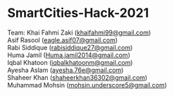 # SmartCities-Hack-2021



Team: 
Khai Fahmi Zaki (khaifahmi99@gmail.com) <br>
Asif Rasool (eagle.asif07@gmail.com) <br>
Rabi Siddique (rabisiddique27@gmail.com) <br>
Huma Jamil (Huma.jamil2014@gmail.com) <br>
Iqbal Khatoon (iqbalkhatoonm@gmail.com) <br>
Ayesha Aslam (ayesha.76e@gmail.com) <br>
Shaheer Khan (shaheerkhan36302@gmail.com) <br>
Muhammad Mohsin (mohsin.underscore5@gmail.com) <br>
